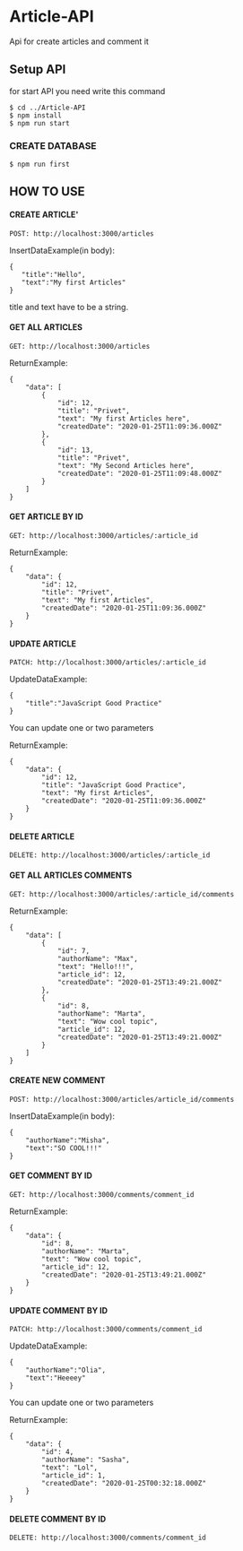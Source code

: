 # Article-API
Api for create articles and comment it

## Setup API
for start API you need write this command
```
$ cd ../Article-API
$ npm install
$ npm run start
```
### CREATE DATABASE
```
$ npm run first
```

## HOW TO USE

#### CREATE ARTICLE'
```
POST: http://localhost:3000/articles
```
InsertDataExample(in body):  
```
{
   "title":"Hello",
   "text":"My first Articles"
}
```

title and text have to be a string.

#### GET ALL ARTICLES
```
GET: http://localhost:3000/articles
```

ReturnExample:
```
{
    "data": [
        {
            "id": 12,
            "title": "Privet",
            "text": "My first Articles here",
            "createdDate": "2020-01-25T11:09:36.000Z"
        },
        {
            "id": 13,
            "title": "Privet",
            "text": "My Second Articles here",
            "createdDate": "2020-01-25T11:09:48.000Z"
        }
    ]
}
```

#### GET ARTICLE BY ID
```
GET: http://localhost:3000/articles/:article_id
```

ReturnExample:
```
{
    "data": {
        "id": 12,
        "title": "Privet",
        "text": "My first Articles",
        "createdDate": "2020-01-25T11:09:36.000Z"
    }
}
```
#### UPDATE ARTICLE
```
PATCH: http://localhost:3000/articles/:article_id
```

UpdateDataExample:
```
{
    "title":"JavaScript Good Practice"
}
```
You can update one or two parameters

ReturnExample:
```
{
    "data": {
        "id": 12,
        "title": "JavaScript Good Practice",
        "text": "My first Articles",
        "createdDate": "2020-01-25T11:09:36.000Z"
    }
}
```

#### DELETE ARTICLE
```
DELETE: http://localhost:3000/articles/:article_id
```

#### GET ALL ARTICLES COMMENTS

```
GET: http://localhost:3000/articles/:article_id/comments
```


ReturnExample:

```
{
    "data": [
        {
            "id": 7,
            "authorName": "Max",
            "text": "Hello!!!",
            "article_id": 12,
            "createdDate": "2020-01-25T13:49:21.000Z"
        },
        {
            "id": 8,
            "authorName": "Marta",
            "text": "Wow cool topic",
            "article_id": 12,
            "createdDate": "2020-01-25T13:49:21.000Z"
        }
    ]
}
```
#### CREATE NEW COMMENT
```
POST: http://localhost:3000/articles/article_id/comments
```
InsertDataExample(in body):

```
{
	"authorName":"Misha",
	"text":"SO COOL!!!"
}
```

#### GET COMMENT BY ID
```
GET: http://localhost:3000/comments/comment_id
```
ReturnExample:

```
{
    "data": {
        "id": 8,
        "authorName": "Marta",
        "text": "Wow cool topic",
        "article_id": 12,
        "createdDate": "2020-01-25T13:49:21.000Z"
    }
}
```
#### UPDATE COMMENT BY ID
```
PATCH: http://localhost:3000/comments/comment_id
```
UpdateDataExample:

```
{
	"authorName":"Olia",
	"text":"Heeeey"
}
```
You can update one or two parameters

ReturnExample:

```
{
    "data": {
        "id": 4,
        "authorName": "Sasha",
        "text": "Lol",
        "article_id": 1,
        "createdDate": "2020-01-25T00:32:18.000Z"
    }
}
```
#### DELETE COMMENT BY ID
```
DELETE: http://localhost:3000/comments/comment_id
```
